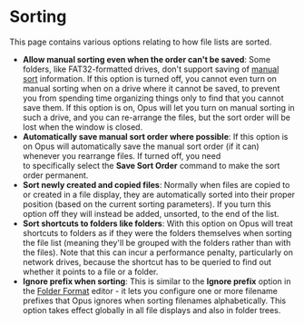 # Sorting

This page contains various options relating to how file lists are sorted.

- **Allow manual sorting even when the order can't be saved**: Some folders, like FAT32-formatted drives, don't support saving of [manual sort](/Manual/basic_concepts/sorting_and_grouping/manual_sorting.md) information. If this option is turned off, you cannot even turn on manual sorting when on a drive where it cannot be saved, to prevent you from spending time organizing things only to find that you cannot save them. If this option is on, Opus will let you turn on manual sorting in such a drive, and you can re-arrange the files, but the sort order will be lost when the window is closed.
- **Automatically save manual sort order where possible**: If this option is on Opus will automatically save the manual sort order (if it can) whenever you rearrange files. If turned off, you need to specifically select the **Save Sort Order** command to make the sort order permanent.
- **Sort newly created and copied files**: Normally when files are copied to or created in a file display, they are automatically sorted into their proper position (based on the current sorting parameters). If you turn this option off they will instead be added, unsorted, to the end of the list.
- **Sort shortcuts to folders like folders**: With this option on Opus will treat shortcuts to folders as if they were the folders themselves when sorting the file list (meaning they'll be grouped with the folders rather than with the files). Note that this can incur a performance penalty, particularly on network drives, because the shortcut has to be queried to find out whether it points to a file or a folder.
- **Ignore prefix when sorting**: This is similar to the **Ignore prefix** option in the [Folder Format](/Manual/basic_concepts/folder_options/README.md) editor - it lets you configure one or more filename prefixes that Opus ignores when sorting filenames alphabetically. This option takes effect globally in all file displays and also in folder trees.
